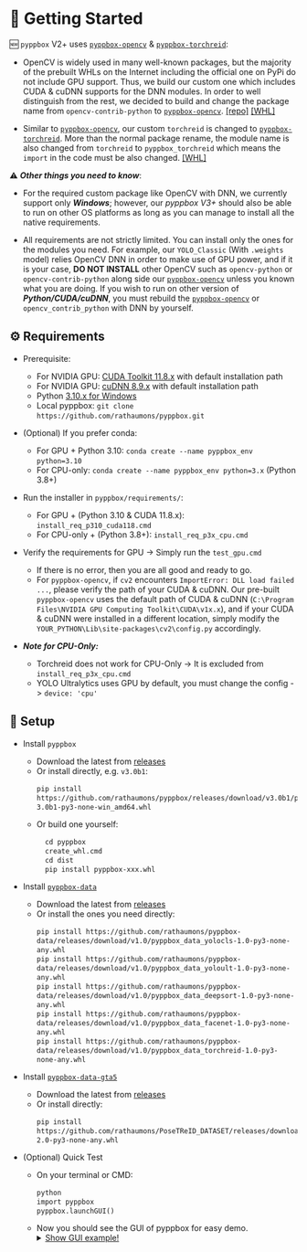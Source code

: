 # 🚀 Getting Started

🆕 `pyppbox` V2+ uses [`pyppbox-opencv`](https://github.com/rathaumons/opencv-for-pyppbox) & [`pyppbox-torchreid`](https://github.com/rathaumons/torchreid-for-pyppbox):

* OpenCV is widely used in many well-known packages, but the majority of the prebuilt WHLs on the Internet including the official one on PyPi do not include GPU support. Thus, we build our custom one which includes CUDA & cuDNN supports for the DNN modules. In order to well distinguish from the rest, we decided to build and change the package name from `opencv-contrib-python` to [`pyppbox-opencv`](https://github.com/rathaumons/opencv-for-pyppbox). [[repo]](https://github.com/rathaumons/opencv-for-pyppbox) [[WHL]](https://github.com/rathaumons/pyppbox-custpkg/tree/main/pyppbox_opencv)

* Similar to [`pyppbox-opencv`](https://github.com/rathaumons/opencv-for-pyppbox), our custom `torchreid` is changed to [`pyppbox-torchreid`](https://github.com/rathaumons/torchreid-for-pyppbox). More than the normal package rename, the module name is also changed from `torchreid` to `pyppbox_torchreid` which means the `import` in the code must be also changed. [[WHL]](https://github.com/rathaumons/torchreid-for-pyppbox)

⚠️ ***Other things you need to know***:

* For the required custom package like OpenCV with DNN, we currently support only ***Windows***; however, our *pyppbox V3+* should also be able to run on other OS platforms as long as you can manage to install all the native requirements.

* All requirements are not strictly limited. You can install only the ones for the modules you need. For example, our `YOLO_Classic` (With `.weights` model) relies OpenCV DNN in order to make use of GPU power, and if it is your case, **DO NOT INSTALL** other OpenCV such as `opencv-python` or `opencv-contrib-python` along side our [`pyppbox-opencv`](https://github.com/rathaumons/opencv-for-pyppbox) unless you known what you are doing. If you wish to run on other version of ***Python/CUDA/cuDNN***, you must rebuild the [`pyppbox-opencv`](https://github.com/rathaumons/opencv-for-pyppbox) or `opencv_contrib_python` with DNN by yourself.


## ⚙️ Requirements

* Prerequisite: 
  - For NVIDIA GPU: [CUDA Toolkit 11.8.x](https://developer.nvidia.com/cuda-downloads) with default installation path
  - For NVIDIA GPU: [cuDNN 8.9.x](https://developer.nvidia.com/rdp/cudnn-download) with default installation path
  - Python [3.10.x for Windows](https://www.python.org/downloads/windows/)
  - Local pyppbox: `git clone https://github.com/rathaumons/pyppbox.git`

* (Optional) If you prefer conda:
  - For GPU + Python 3.10: `conda create --name pyppbox_env python=3.10`
  - For CPU-only: `conda create --name pyppbox_env python=3.x` (Python 3.8+)

* Run the installer in `pyppbox/requirements/`: 
  - For GPU + (Python 3.10 & CUDA 11.8.x): `install_req_p310_cuda118.cmd` 
  - For CPU-only + (Python 3.8+):  `install_req_p3x_cpu.cmd`

* Verify the requirements for GPU -> Simply run the `test_gpu.cmd`
  - If there is no error, then you are all good and ready to go.
  - For `pyppbox-opencv`, if `cv2` encounters `ImportError: DLL load failed ...`, please verify the path of your CUDA & cuDNN. Our pre-built `pyppbox-opencv` uses the default path of CUDA & cuDNN (`C:\Program Files\NVIDIA GPU Computing Toolkit\CUDA\v1x.x`), and if your CUDA & cuDNN were installed in a different location, simply modify the `YOUR_PYTHON\Lib\site-packages\cv2\config.py` accordingly.

* ***Note for CPU-Only:***
  - Torchreid does not work for CPU-Only -> It is excluded from `install_req_p3x_cpu.cmd`
  - YOLO Ultralytics uses GPU by default, you must change the config -> `device: 'cpu'`


## 💽 Setup

* Install `pyppbox`
  - Download the latest from [releases](https://github.com/rathaumons/pyppbox/releases)
  - Or install directly, e.g. `v3.0b1`:
    ```
    pip install https://github.com/rathaumons/pyppbox/releases/download/v3.0b1/pyppbox-3.0b1-py3-none-win_amd64.whl
    ```
  - Or build one yourself:
    ```
      cd pyppbox
      create_whl.cmd
      cd dist
      pip install pyppbox-xxx.whl
    ```

* Install [`pyppbox-data`](https://github.com/rathaumons/pyppbox-data/)
  - Download the latest from [releases](https://github.com/rathaumons/pyppbox-data/releases)
  - Or install the ones you need directly:
    ```
    pip install https://github.com/rathaumons/pyppbox-data/releases/download/v1.0/pyppbox_data_yolocls-1.0-py3-none-any.whl
    pip install https://github.com/rathaumons/pyppbox-data/releases/download/v1.0/pyppbox_data_yoloult-1.0-py3-none-any.whl
    pip install https://github.com/rathaumons/pyppbox-data/releases/download/v1.0/pyppbox_data_deepsort-1.0-py3-none-any.whl
    pip install https://github.com/rathaumons/pyppbox-data/releases/download/v1.0/pyppbox_data_facenet-1.0-py3-none-any.whl
    pip install https://github.com/rathaumons/pyppbox-data/releases/download/v1.0/pyppbox_data_torchreid-1.0-py3-none-any.whl
    ```

* Install [`pyppbox-data-gta5`](https://github.com/rathaumons/PoseTReID_DATASET#-introducing-pyppbox-data-gta5)
  - Download the latest from [releases](https://github.com/rathaumons/PoseTReID_DATASET/releases)
  - Or install directly:
    ```
    pip install https://github.com/rathaumons/PoseTReID_DATASET/releases/download/v2.0/pyppbox_data_gta5-2.0-py3-none-any.whl
    ```

* (Optional) Quick Test
  - On your terminal or CMD:
    ```
    python
    import pyppbox
    pyppbox.launchGUI()
    ```
  - Now you should see the GUI of pyppbox for easy demo.
    <details><summary><ins>Show GUI example!</ins></summary><img src="https://raw.githubusercontent.com/rathaROG/screenshot/master/pyppbox/pyppbox_gui.jpg"></details>


